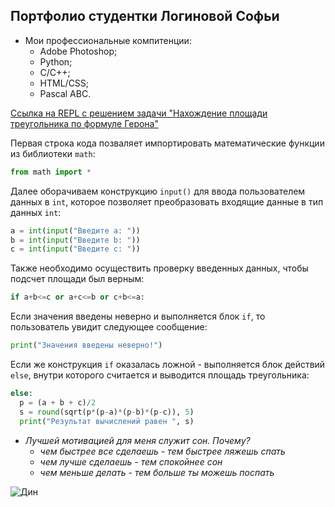 ## Портфолио студентки Логиновой Софьи

+ Мои профессиональные компитенции:
  - Adobe Photoshop;
  - Python;
  - C/C++;
  - HTML/CSS;
  - Pascal ABC.
 
 [Ссылка на REPL с решением задачи "Нахождение площади треугольника по формуле Герона"](https://repl.it/@sonyadk/isr13 "Ссылочка на задание")
 
 Первая строка кода позваляет импортировать математические функции из библиотеки ```math```:
 ```python
from math import *
```
Далее оборачиваем конструкцию ```input()``` для ввода пользователем данных в ```int```, которое позволяет преобразовать входящие данные в тип данных ```int```:
 ```python
a = int(input("Введите a: "))
b = int(input("Введите b: "))
c = int(input("Введите c: "))
```
Также необходимо осуществить проверку введенных данных, чтобы подсчет площади был верным:
```python
if a+b<=c or a+c<=b or c+b<=a:
```
Если значения введены неверно и выполняется блок ```if```, то пользователь увидит следующее сообщение:
```python
print("Значения введены неверно!")
```
Если же конструкция ```if``` оказалась ложной - выполняется блок действий ```else```, внутри которого считается и выводится площадь треугольника: 
```python
else:
  p = (a + b + c)/2
  s = round(sqrt(p*(p-a)*(p-b)*(p-c)), 5)
  print("Результат вычислений равен ", s)
```
+ _Лучшей мотивацией для меня служит сон. Почему?_
  - _чем быстрее все сделаешь - тем быстрее ляжешь спать_
  - _чем лучше сделаешь - тем спокойнее сон_
  - _чем меньше делать - тем больше ты можешь поспать_
  
 ![Дин](https://i.redd.it/8vraoncnwzy11.jpg)
